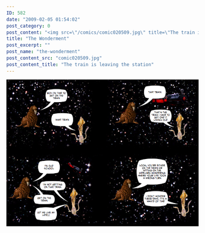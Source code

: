 ```yaml
---
ID: 582
date: "2009-02-05 01:54:02"
post_category: 0
post_content: "<img src=\"/comics/comic020509.jpg\" title=\"The train is leaving the station\" />"
title: "The Wonderment"
post_excerpt: ""
post_name: "the-wonderment"
post_content_src: "comic020509.jpg"
post_content_title: "The train is leaving the station"
---
```



[![The train is leaving the station](/comics-hi-res/comic020509.jpg)](/comics-hi-res/comic020509.jpg)
